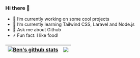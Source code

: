### Hi there 👋

<!--
**ben2000tan/ben2000tan** is a ✨ _special_ ✨ repository because its `README.md` (this file) appears on your GitHub profile.

Here are some ideas to get you started:

- 🔭 I’m currently working on some cool projects
- 🌱 I’m currently learning Tailwind CSS, Laravel and Node.js
- 💬 Ask me about Github
- ⚡ Fun fact: I like food!

![Anurag's GitHub stats](https://github-readme-stats.vercel.app/api?username=anuraghazra&count_private=true)

https://docs.github.com/en/account-and-profile/setting-up-and-managing-your-github-profile/customizing-your-profile/managing-your-profile-readme
-->

- 🔭 I’m currently working on some cool projects
- 🌱 I’m currently learning Tailwind CSS, Laravel and Node.js
- 💬 Ask me about Github
- ⚡ Fun fact: I like food!

<!-- ![Ben's's GitHub stats](https://github-readme-stats.vercel.app/api?username=ben2000tan&count_private=true&show_icons=true)
[![Top Langs](https://github-readme-stats.vercel.app/api/top-langs/?username=anuraghazra&layout=compact)](https://github.com/anuraghazra/github-readme-stats)

<a href="https://github.com/anuraghazra/github-readme-stats">
  <img align="center" src="https://github-readme-stats.vercel.app/api/pin/?username=anuraghazra&repo=github-readme-stats" />
</a>
<a href="https://github.com/anuraghazra/convoychat">
  <img align="center" src="https://github-readme-stats.vercel.app/api/pin/?username=anuraghazra&repo=convoychat" />
</a>
 -->
 
| <a href="https://github.com/anuraghazra/github-readme-stats"><img align="center" src="https://github-readme-stats.vercel.app/api?username=ben2000tan&show_icons=true&count_private=true&include_all_commits=true&theme=buefy&hide_border=true" alt="Ben's github stats" /></a> | <a href="https://github.com/Ben2000tan/github-readme-stats"><img align="center" src="https://github-readme-stats.vercel.app/api/top-langs/?username=ben2000tan&layout=compact&theme=buefy&hide_border=true" /></a> |
| ------------- | ------------- |

